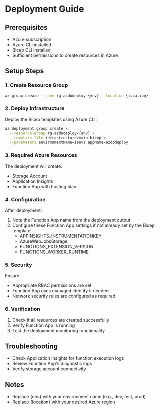 # Deployment Guide

## Prerequisites
- Azure subscription
- Azure CLI installed
- Bicep CLI installed
- Sufficient permissions to create resources in Azure

## Setup Steps

### 1. Create Resource Group
```bash
az group create --name rg-azdodeploy-{env} --location {location}
```

### 2. Deploy Infrastructure
Deploy the Bicep templates using Azure CLI:
```bash
az deployment group create \
  --resource-group rg-azdodeploy-{env} \
  --template-file infrastructure/main.bicep \
  --parameters environmentName={env} appName=azdodeploy
```

### 3. Required Azure Resources
The deployment will create:
- Storage Account
- Application Insights
- Function App with hosting plan

### 4. Configuration
After deployment:
1. Note the Function App name from the deployment output
2. Configure these Function App settings if not already set by the Bicep template:
   - APPINSIGHTS_INSTRUMENTATIONKEY
   - AzureWebJobsStorage
   - FUNCTIONS_EXTENSION_VERSION
   - FUNCTIONS_WORKER_RUNTIME

### 5. Security
Ensure:
- Appropriate RBAC permissions are set
- Function App uses managed identity if needed
- Network security rules are configured as required

### 6. Verification
1. Check if all resources are created successfully
2. Verify Function App is running
3. Test the deployment monitoring functionality

## Troubleshooting
- Check Application Insights for function execution logs
- Review Function App's diagnostic logs
- Verify storage account connectivity

## Notes
- Replace {env} with your environment name (e.g., dev, test, prod)
- Replace {location} with your desired Azure region



